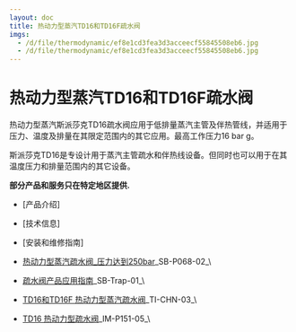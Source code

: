 ```yaml
---
layout: doc
title: 热动力型蒸汽TD16和TD16F疏水阀
imgs:
  - /d/file/thermodynamic/ef8e1cd3fea3d3acceecf55845508eb6.jpg
  - /d/file/thermodynamic/ef8e1cd3fea3d3acceecf55845508eb6.jpg
---
```


# 热动力型蒸汽TD16和TD16F疏水阀

热动力型蒸汽斯派莎克TD16疏水阀应用于低排量蒸汽主管及伴热管线，并适用于压力、温度及排量在其限定范围内的其它应用。最高工作压力16 bar g。

斯派莎克TD16是专设计用于蒸汽主管疏水和伴热线设备。但同时也可以用于在其温度压力和排量范围内的其它设备。

**部分产品和服务只在特定地区提供.**

- [产品介绍]
- [技术信息]
- [安装和维修指南]

- [热动力型蒸汽疏水阀\_压力达到250bar](/d/pdf/SB-P068-02-热动力型蒸汽疏水阀_压力达到250bar.pdf)\_SB-P068-02\_\
- [疏水阀产品应用指南](/d/pdf/SB-trap-01-%E7%96%8F%E6%B0%B4%E9%98%80%E4%BA%A7%E5%93%81%E5%BA%94%E7%94%A8%E6%8C%87%E5%8D%97.pdf)\_SB-Trap-01\_\

- [TD16和TD16F 热动力型蒸汽疏水阀](/d/pdf/TI-CHN-03-TD16和TD16F%20热动力型蒸汽疏水阀.pdf)\_TI-CHN-03\_\

- [TD16 热动力型疏水阀](/d/pdf/IM-P151-05-TD16%20热动力型疏水阀.pdf)\_IM-P151-05\_\
